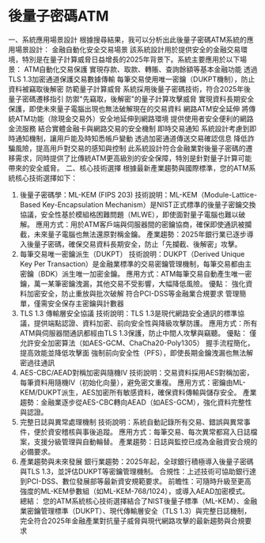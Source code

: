 # 後量子密碼ATM
一、系統應用場景設計
根據搜尋結果，我可以分析出此後量子密碼ATM系統的應用場景設計：
金融自動化安全交易場景
該系統設計用於提供安全的金融交易環境，特別是在量子計算威脅日益增長的2025年背景下。系統主要應用於以下場景：
ATM自動化交易保護
實現存款、取款、轉賬、查詢餘額等基本金融功能
透過TLS 1.3加密通道保護交易數據傳輸
每筆交易使用唯一密鑰（DUKPT機制），防止資料被竊取後解密
防範量子計算威脅
系統採用後量子密碼技術，符合2025年後量子密碼遷移指引
防禦"先竊取，後解密"的量子計算攻擊威脅
實現資料長期安全保護，即使未來量子電腦出現也無法破解現在的交易資料
網路ATM安全延伸
將傳統ATM功能（除現金交易外）安全地延伸到網路環境
提供使用者安全便利的網路金流服務
結合實體金融卡與網路交易的安全機制
即時交易通知
系統設計考慮到即時通知機制，讓用戶能及時知悉帳戶變動
透過加密通道傳送交易確認信息
降低詐騙風險，提高用戶對交易的感知與控制
此系統設計符合金融業對後量子密碼的遷移需求，同時提供了比傳統ATM更高級別的安全保障，特別是針對量子計算可能帶來的安全威脅。
二、核心技術選擇
根據最新產業趨勢與國際標準，您的ATM系統核心技術選擇如下：
1. 後量子密碼學：ML-KEM (FIPS 203)
技術說明：ML-KEM（Module-Lattice-Based Key-Encapsulation Mechanism）是NIST正式標準的後量子密鑰交換協議，安全性基於模組格困難問題（MLWE），即使面對量子電腦也難以破解。
應用方式：用於ATM客戶端與伺服器間的密鑰協商，確保即使通訊被攔截，未來量子電腦也無法還原對稱金鑰。
產業趨勢：2025年銀行業已逐步導入後量子密碼，確保交易資料長期安全，防止「先攔截、後解密」攻擊。
2. 每筆交易唯一密鑰派生（DUKPT）
技術說明：DUKPT（Derived Unique Key Per Transaction）是金融業標準的交易密鑰管理機制，每筆交易都由主密鑰（BDK）派生唯一加密金鑰。
應用方式：ATM每筆交易自動產生唯一密鑰，萬一某筆密鑰洩漏，其他交易不受影響，大幅降低風險。
優點：
強化資料加密安全，防止重放與批次破解
符合PCI-DSS等金融業合規要求
管理簡單，僅需安全保存主密鑰與計數器
3. TLS 1.3 傳輸層安全協議
技術說明：TLS 1.3是現代網路安全通訊的標準協議，提供端點認證、資料加密、前向安全性與降級攻擊防護。
應用方式：所有ATM與伺服器間通訊都經由TLS 1.3保護，防止中間人攻擊與竊聽。
優點：
僅允許安全加密算法（如AES-GCM、ChaCha20-Poly1305）
握手流程簡化，提高效能並降低攻擊面
強制前向安全性（PFS），即使長期金鑰洩漏也無法解密過往通訊
4. AES-CBC/AEAD對稱加密與隨機IV
技術說明：交易資料採用AES對稱加密，每筆資料用隨機IV（初始化向量），避免密文重複。
應用方式：密鑰由ML-KEM/DUKPT派生，AES加密所有敏感資料，確保資料傳輸與儲存安全。
產業趨勢：金融業逐步從AES-CBC轉向AEAD（如AES-GCM），強化資料完整性與認證。
5. 完整日誌與異常處理機制
技術說明：系統自動記錄所有交易、錯誤與異常事件，便於資安稽核與事後追蹤。
應用方式：每筆交易、每次異常都寫入日誌檔案，支援分級管理與自動輪替。
產業趨勢：日誌與監控已成為金融資安合規的必備要求。
6. 產業趨勢與未來發展
銀行業趨勢：2025年起，全球銀行積極導入後量子密碼與TLS 1.3，並評估DUKPT等密鑰管理機制。
合規性：上述技術可協助銀行達到PCI-DSS、數位發展部等最新資安規範要求。
前瞻性：可隨時升級至更高強度的ML-KEM參數組（如ML-KEM-768/1024），或導入AEAD加密模式。
總結：
您的ATM系統核心技術選擇結合了NIST後量子標準（ML-KEM）、金融業密鑰管理標準（DUKPT）、現代傳輸層安全（TLS 1.3）與完整日誌機制，完全符合2025年金融產業對抗量子威脅與現代網路攻擊的最新趨勢與合規要求
